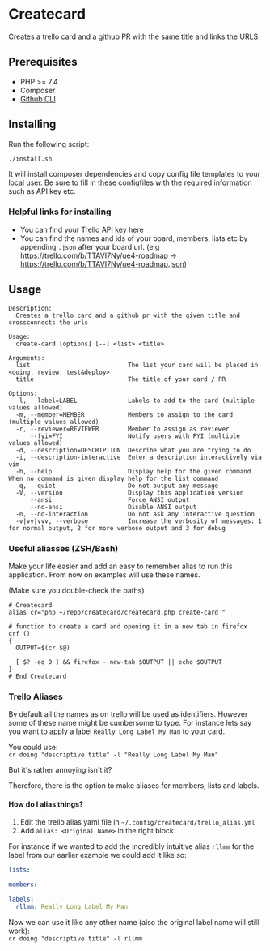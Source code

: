 # Createcard
Creates a trello card and a github PR with the same title and links the URLS.

## Prerequisites
- PHP >= 7.4
- Composer
- [Github CLI](https://github.com/cli/cli)

## Installing
Run the following script:
```
./install.sh
```
It will install composer dependencies and copy config file templates to your local user.
Be sure to fill in these configfiles with the required information such as API key etc.

### Helpful links for installing

- You can find your Trello API key [here](https://trello.com/app-key)
- You can find the names and ids of your board, members, lists etc by appending `.json` after your board url. (e.g https://trello.com/b/TTAVI7Ny/ue4-roadmap -> https://trello.com/b/TTAVI7Ny/ue4-roadmap.json)

## Usage

```
Description:
  Creates a trello card and a github pr with the given title and crossconnects the urls

Usage:
  create-card [options] [--] <list> <title>

Arguments:
  list                           The list your card will be placed in <doing, review, test&deploy>
  title                          The title of your card / PR

Options:
  -l, --label=LABEL              Labels to add to the card (multiple values allowed)
  -m, --member=MEMBER            Members to assign to the card (multiple values allowed)
  -r, --reviewer=REVIEWER        Member to assign as reviewer
      --fyi=FYI                  Notify users with FYI (multiple values allowed)
  -d, --description=DESCRIPTION  Describe what you are trying to do
  -i, --description-interactive  Enter a description interactively via vim
  -h, --help                     Display help for the given command. When no command is given display help for the list command
  -q, --quiet                    Do not output any message
  -V, --version                  Display this application version
      --ansi                     Force ANSI output
      --no-ansi                  Disable ANSI output
  -n, --no-interaction           Do not ask any interactive question
  -v|vv|vvv, --verbose           Increase the verbosity of messages: 1 for normal output, 2 for more verbose output and 3 for debug
```

### Useful aliasses (ZSH/Bash)
Make your life easier and add an easy to remember alias to run this application. From now on examples will use these names.

(Make sure you double-check the paths)
```
# Createcard
alias cr="php ~/repo/createcard/createcard.php create-card "

# function to create a card and opening it in a new tab in firefox
crf ()
{
  OUTPUT=$(cr $@)

  [ $? -eq 0 ] && firefox --new-tab $OUTPUT || echo $OUTPUT
}
# End Createcard
```

### Trello Aliases

By default all the names as on trello will be used as identifiers. However some of these name might be cumbersome to type. 
For instance lets say you want to apply a label `Really Long Label My Man` to your card.   

You could use:  
`cr doing "descriptive title" -l "Really Long Label My Man"` 

But it's rather annoying isn't it?

Therefore, there is the option to make aliases for members, lists and labels.

#### How do I alias things?

1. Edit the trello alias yaml file in `~/.config/createcard/trello_alias.yml`
2. Add `alias: <Original Name>` in the right block.

For instance if we wanted to add the incredibly intuitive alias `rllmm` for the label from our earlier example we could add it like so:

```yaml
lists:

members:

labels:
  rllmm: Really Long Label My Man
```

Now we can use it like any other name (also the original label name will still work):  
`cr doing "descriptive title" -l rllmm`

